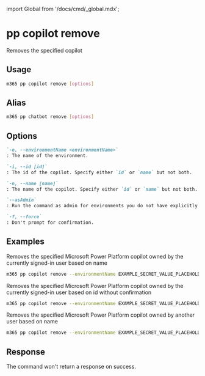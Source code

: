 <!-- DISCLAIMER: All secrets, passwords, and sensitive values in this document are examples only and not real credentials. -->
import Global from '/docs/cmd/_global.mdx';

# pp copilot remove

Removes the specified copilot

## Usage

```sh
m365 pp copilot remove [options]
```

## Alias

```sh
m365 pp chatbot remove [options]
```

## Options

```md definition-list
`-e, --environmentName <environmentName>`
: The name of the environment.

`-i, --id [id]`
: The id of the copilot. Specify either `id` or `name` but not both.

`-n, --name [name]`
: The name of the copilot. Specify either `id` or `name` but not both.

`--asAdmin`
: Run the command as admin for environments you do not have explicitly assigned permissions to.

`-f, --force`
: Don't prompt for confirmation.
```

<Global />

## Examples

Removes the specified Microsoft Power Platform copilot owned by the currently signed-in user based on name

```sh
m365 pp copilot remove --environmentName EXAMPLE_SECRET_VALUE_PLACEHOLDER --name "Chatbot Name"
```

Removes the specified Microsoft Power Platform copilot owned by the currently signed-in user based on id without confirmation

```sh
m365 pp copilot remove --environmentName EXAMPLE_SECRET_VALUE_PLACEHOLDER --id 9d9a13d0-6255-ed11-bba2-000d3adf774e --force
```

Removes the specified Microsoft Power Platform copilot owned by another user based on name

```sh
m365 pp copilot remove --environmentName EXAMPLE_SECRET_VALUE_PLACEHOLDER --name "Chatbot Name" --asAdmin
```

## Response

The command won't return a response on success.
